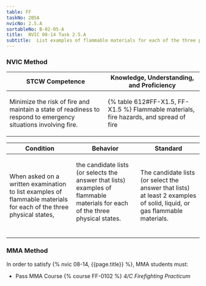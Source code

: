 ```yaml
---
table: FF
taskNo: 2B5A
nvicNo: 2.5.A 
sortableNo: B-02-05-A
title:  NVIC 08-14 Task 2.5.A
subtitle:  List examples of flammable materials for each of the three physical states
---
```






### NVIC Method

<a style="display:none;" onclick="togglevisibility('nvic_methods')" >Show NVIC method.</a>

<div id='nvic_methods' class='show'>

<table>
<thead>
<tr>
<th class='forty'> STCW Competence </th>
<th class='sixty'> Knowledge, Understanding, and Proficiency </th>
</tr>
</thead>

<tbody>
<tr><td markdown='1'>

Minimize the risk of fire and maintain a state of readiness to respond to emergency situations involving fire.

</td><td markdown='1'>

{% table 612#FF-X1.5, FF-X1.5 %} Flammable materials, fire hazards, and spread of fire

</td></tr>


</tbody>
</table>


<table>
<thead>
<tr><th class='twenty'>  Condition </th><th class='twenty'> Behavior </th><th  class='sixty'>Standard </th></tr>
</thead>
<tbody >



<tr><td markdown='1'>

When asked on a written examination to list examples of flammable materials for each of the three physical states,

</td><td markdown='1'>

the candidate lists (or selects the answer that lists) examples of flammable materials for each of the three physical states.

<br>

<div class="tooltip" markdown='1'>



</div>


</td><td markdown='1'>

The candidate lists (or select the answer that lists) at least 2 examples of solid, liquid, or gas flammable materials.

</td></tr>
</tbody>
</table>
</div>


### MMA Method

In order to satisfy  {% nvic 08-14, {{page.title}}  %}, MMA students must:

* Pass MMA Course {% course FF-0102 %}  *4/C Firefighting Practicum*